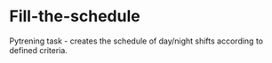 # Fill-the-schedule
Pytrening task - creates the schedule of day/night shifts according to defined criteria.
